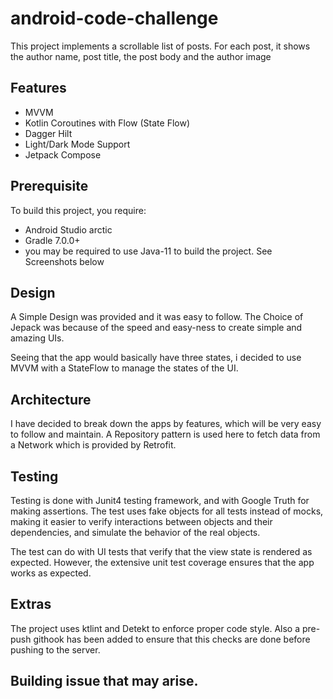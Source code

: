 # android-code-challenge

This project implements a scrollable list of posts.
For each post, it shows the author name, post title, the post body and the author image

## Features
* MVVM
* Kotlin Coroutines with Flow (State Flow)
* Dagger Hilt
* Light/Dark Mode Support
* Jetpack Compose


## Prerequisite
To build this project, you require:
- Android Studio arctic 
- Gradle 7.0.0+
- you may be required to use Java-11 to build the project.  See Screenshots below


## Design
A Simple Design was provided and it was easy to follow. The Choice of Jepack was because of the speed and easy-ness to create simple and amazing UIs.

Seeing that the app would basically have three states, i decided to use MVVM with a StateFlow to manage the states of the UI. 

## Architecture
I have decided to break down the apps by features, which will be very easy to follow and maintain. 
A Repository pattern is used here to fetch data from a Network which is provided by Retrofit. 

## Testing
Testing is done with Junit4 testing framework, and with Google Truth for making assertions. The test uses fake objects for all tests instead of mocks, making it easier to verify interactions between objects and their dependencies, and simulate the behavior of the real objects.

The test can do with UI tests that verify that the view state is rendered as expected. However, the extensive unit test coverage ensures that the app works as expected.

## Extras 
The project uses ktlint and Detekt to enforce proper code style. Also a pre-push githook has been added to ensure that this checks are done before pushing to the server.

## Building issue that may arise.


